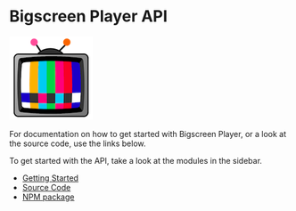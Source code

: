 # Bigscreen Player API

![BSP Logo](bsp.png "Bigscreen-player")

For documentation on how to get started with Bigscreen Player, or a look at the source code, use the links below. 

To get started with the API, take a look at the modules in the sidebar. 

- [Getting Started](https://bbc.github.io/bigscreen-player)
- [Source Code](https://github.com/bbc/bigscreen-player)
- [NPM package](https://www.npmjs.com/package/bigscreen-player)